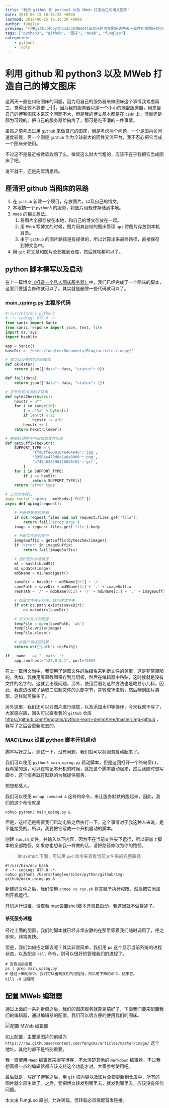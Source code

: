 ```yaml
---
title: "利用 github 和 python3 以及 MWeb 打造自己的博文图床"
date: 2018-06-15 16:16:20 +0800
lastmod: 2018-06-15 16:16:20 +0800
author: fungleo
preview: "利用github和python3以及MWeb打造自己的博文图床这两天一直在纠结图床的问题，因为用自己的服务器来做图床这个事情我考虑再三，觉得比较不靠谱-_-|||，因为我的服务器只是一个小小的低配服务器，用来当自己的博客图床本来这个问题不大，但是我的博文基本都是在csdn上，流量还是颇为可观的。把自己的服务器给搞垮了，那可是吃不消的一件事情。虽然之前考虑过用github..."
tags: ["python3", "github", "图床", "mweb", "fungleo"]
categories:
    - python3
    - Tools
---
```


# 利用 github 和 python3 以及 MWeb 打造自己的博文图床

这两天一直在纠结图床的问题，因为用自己的服务器来做图床这个事情我考虑再三，觉得比较不靠谱-_-|||，因为我的服务器只是一个小小的低配服务器，用来当自己的博客图床本来这个问题不大，但是我的博文基本都是在 `csdn` 上，流量还是颇为可观的。把自己的服务器给搞垮了，那可是吃不消的一件事情。

虽然之前考虑过用 `github` 来做自己的图床，但是考虑两个问题，一个是国内访问速度较慢，另一个则是 `github` 作为全球最大的同性交流平台，我不忍心把它当成一个图床来使用。

不过这不是最近被微软收购了么，微软这么财大气粗的，应该不在乎我把它当成图床了吧。

说干就干，还是先厘清思路。

## 厘清把 github 当图床的思路

1. 在 `github` 新建一个项目，存放图片，以及自己的博文。
2. 本地搞一个 `python3` 的服务，将图片用规律存储到本地。
3. `MWeb` 的相关想法。
    1. 将图片全部存放在本地，和自己的博文存放在一起。
    2. 用 `MWeb` 写博文的时候，图片用其自带的图床管理 `api` 将图片存放到本机目录。
    3. 由于 `github` 的图片路径是有规律的，所以计算出来最终路径，直接保存到博文当中。
4. 用 `git` 将文章和图片全部推到仓库，然后就啥都可以了。

## python 脚本撰写以及启动

在上一篇博文[《打造一个私人图床服务器》](https://blog.csdn.net/fungleo/article/details/80690367)中，我们已经完成了一个图床的脚本，这里只要适当修改就可以了。其实就是删除一些代码就可以了。

### main_upimg.py 主程序代码

```python
#!/usr/bin/env python3
# -*- coding: UTF-8 -*-
from sanic import Sanic
from sanic.response import json, text, file
import os, sys
import hashlib

app = Sanic()
baseDir = '/Users/fungleo/Documents/Blog/articles/image/'

# 成功以及失败的返回脚本
def ok(data):
    return json({"data": data, "status": 0})

def fail(data):
    return json({"data": data, "status": 1})

# 字节码转16进制字符串
def bytes2hex(bytes):
    hexstr = u""
    for i in range(10):
        t = u"%x" % bytes[i]
        if len(t) % 2:
            hexstr += u"0"
        hexstr += t
    return hexstr.lower()

# 根据16进制字符串获取文件后缀
def getSuffix(hexStr):
    SUPPORT_TYPE = {
            'ffd8ffe000104a464946':'jpg',
            '89504e470d0a1a0a0000':'png',
            '47494638396126026f01':'gif',
        }
    for i in SUPPORT_TYPE:
        if i == hexStr:
            return SUPPORT_TYPE[i]
    return 'error type'

# 上传文件接口
@app.route('/upimg', methods=['POST'])
async def upimg(request):

    # 判断参数是否正确
    if not request.files and not request.files.get('file'):
        return fail('error args')
    image = request.files.get('file').body

    # 判断文件是否支持
    imageSuffix = getSuffix(bytes2hex(image))
    if 'error' in imageSuffix:
        return fail(imageSuffix)

    # 组织图片存储路径
    m1 = hashlib.md5()
    m1.update(image)
    md5Name = m1.hexdigest()

    saveDir = baseDir + md5Name[0:2] + '/'
    savePath = saveDir + md5Name[2:] + '.' + imageSuffix
    resPath = '/' + md5Name[0:2] + '/' + md5Name[2:] + '.' + imageSuffix

    # 如果文件夹不存在，就创建文件夹
    if not os.path.exists(saveDir):
        os.makedirs(saveDir)

    # 将文件写入到硬盘
    tempFile = open(savePath, 'wb')
    tempFile.write(image)
    tempFile.close()

    # 给客户端返回结果
    return ok({"path": resPath})

if __name__ == "__main__":
    app.run(host="127.0.0.1", port=7000)
```

在上一篇博文当中，我使用了读取文件的后缀名来判断文件的类型，这是非常简陋的。例如，我使用屏幕截图保存到剪切板，然后在编辑器中粘贴，这时候就是没有文件的名字的，这就会出现问题。另外，使用后缀名这种方法也是略显小儿科，因此，我这边改成了读取二进制文件的头部字节，并转成16进制，然后辨别图片类型。这样就可靠多了。

另外这里，我们还可以对图片进行缩放，以及添加水印等操作，今天我就不写了，大家感兴趣，回头可以查看我的 `github` 仓库 https://github.com/fengcms/python-learn-demo/tree/master/img-github ，我写了之后会更新进去的。

### MAC\Linux 设置 python 脚本开机启动

脚本写好之后，测试一下，没有问题，我们就可以将服务启动起来了。

我们可以使用 `python3 main_upimg.py` 启动脚本，但是这回打开一个终端窗口，我希望的是，可以在笔记本开机的时候，就把这个脚本启动起来，然后我随时想写脚本，这个服务就在默默的为我提供服务。

想想都感人。

我们可以使用 `nohup command &` 这样的命令，来让服务默默的跑起来，因此，我们的这个命令就是

```shell
nohup python3 main_upimg.py &
```

但是，这样还是需要我们启动电脑之后执行一下，这个事情对于我这种人来说，是不能接受的。所以，我要把它写成一个开机启动的脚本。

创建 `run.sh` 文件，并输入以下内容，因为不在当前文件夹下运行，所以要加上脚本的全部路径，如果你也想和我一样做的话，请把路径修改为你的路径。

> linux\mac 下面，可以用 `pwd` 命令来查看当前文件夹的完整路径

```shell
#!/usr/bin/env bash
# -*- coding: UTF-8 -*-
nohup python3 /Users/fungleo/Sites/python/github/img-github/main_upimg.py &
```

新建好文件之后，我们使用 `chmod +x run.sh` 将其赋予执行权限，然后把它添加到开机运行。

开机运行设置，请查看 [mac设置shell脚本开机自启动](https://www.cnblogs.com/dongfangzan/p/5976791.html)，我这里就不做赘述了。

#### 杀死服务进程

经过上面的配置，我们的脚本就已经非常安静的在那里等着我们随时调用了，呼之即来，非常爽快。

但是，我们如何招之即去呢？其实非常简单，我们用 `ps` 这个显示当前系统的进程状态，以及配合 `kill` 命令，则可以很好的管理我们的进程了。

```shell
# 查看当前进程
ps | grep main_upimg.py
# 通过上面的命令，我们可以看到我们的进程号，然后用下面的命令，结束它。
kill -9 进程号
```

## 配置 MWeb 编辑器

通过上面的一系列折腾之后，我们的图床服务就算是搞好了，下面我们要来配置我们的编辑器，通过编辑器的配置，我们可以很方便的使用我们的图床。

![配置 MWeb 编辑器](https://raw.githubusercontent.com/fengcms/articles/master/image/08/bc6a7c69afc6ed4bc453b51043c653.jpg)

如上配置，主要是图片的前缀为 `https://raw.githubusercontent.com/fengcms/articles/master/image/` 这个地址。其他的都不是特别重要。

我一直使用 `MWeb` 编辑器来撰写博客，不太清楚其他的 `markdown` 编辑器。不过我想高级一点的编辑器都应该支持这个功能才对。大家参考使用吧。

最后就是，写好了博客之后，用 `git` 把内容以及图片全部更新到仓库中，所有的图片就全部生效了。之后，爱把博文转发到哪里去，就发到哪里去，应该没有任何问题。

本文由 FungLeo 原创，允许转载，但转载必须保留首发链接。

